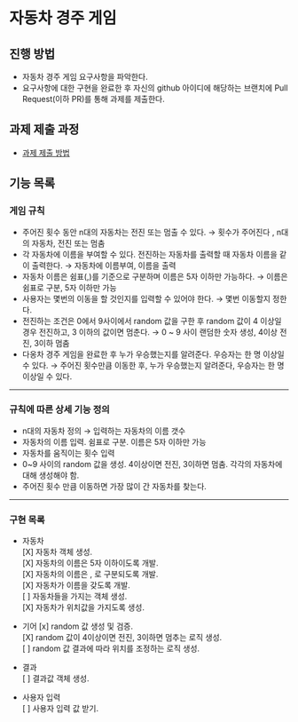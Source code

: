 # 자동차 경주 게임
## 진행 방법
* 자동차 경주 게임 요구사항을 파악한다.
* 요구사항에 대한 구현을 완료한 후 자신의 github 아이디에 해당하는 브랜치에 Pull Request(이하 PR)를 통해 과제를 제출한다.

## 과제 제출 과정
* [과제 제출 방법](https://github.com/next-step/nextstep-docs/tree/master/precourse)

## 기능 목록
### 게임 규칙
* 주어진 횟수 동안 n대의 자동차는 전진 또는 멈출 수 있다.
  → 횟수가 주어진다 , n대의 자동차, 전진 또는 멈춤
* 각 자동차에 이름을 부여할 수 있다. 전진하는 자동차를 출력할 때 자동차 이름을 같이 출력한다.
  → 자동차에 이름부여, 이름을 출력
* 자동차 이름은 쉼표(,)를 기준으로 구분하며 이름은 5자 이하만 가능하다.
  → 이름은 쉼표로 구분, 5자 이하만 가능
* 사용자는 몇번의 이동을 할 것인지를 입력할 수 있어야 한다.
  → 몇번 이동할지 정한다.
* 전진하는 조건은 0에서 9사이에서 random 값을 구한 후 random 값이 4 이상일 경우 전진하고, 3 이하의 값이면 멈춘다.
  → 0 ~ 9 사이 랜덤한 숫자 생성, 4이상 전진, 3이하 멈춤 
* 다옹차 경주 게임을 완료한 후 누가 우승했는지를 알려준다. 우승자는 한 명 이상일 수 있다.
  → 주어진 횟수만큼 이동한 후, 누가 우승했는지 알려준다, 우승자는 한 명 이상일 수 있다.
  
---
### 규칙에 따른 상세 기능 정의
* n대의 자동차 정의 → 입력하는 자동차의 이름 갯수
* 자동차의 이름 입력. 쉼표로 구분. 이름은 5자 이하만 가능
* 자동차를 움직이는 횟수 입력
* 0~9 사이의 random 값을 생성. 4이상이면 전진, 3이하면 멈춤. 각각의 자동차에 대해 생성해야 함.
* 주어진 횟수 만큼 이동하면 가장 많이 간 자동차를 찾는다.

---
### 구현 목록
- 자동차  
[X] 자동차 객체 생성.  
[X] 자동차의 이름은 5자 이하이도록 개발.  
[X] 자동차의 이름은 , 로 구분되도록 개발.  
[X] 자동차가 이름을 갖도록 개발.  
[ ] 자동차들을 가지는 객체 생성.  
[X] 자동차가 위치값을 가지도록 생성.
  
- 기어
[x] random 값 생성 및 검증.     
[X] random 값이 4이상이면 전진, 3이하면 멈추는 로직 생성.  
[ ] random 값 결과에 따라 위치를 조정하는 로직 생성.
  
- 결과  
[ ] 결과값 객체 생성.  
  
- 사용자 입력  
[ ] 사용자 입력 값 받기.
